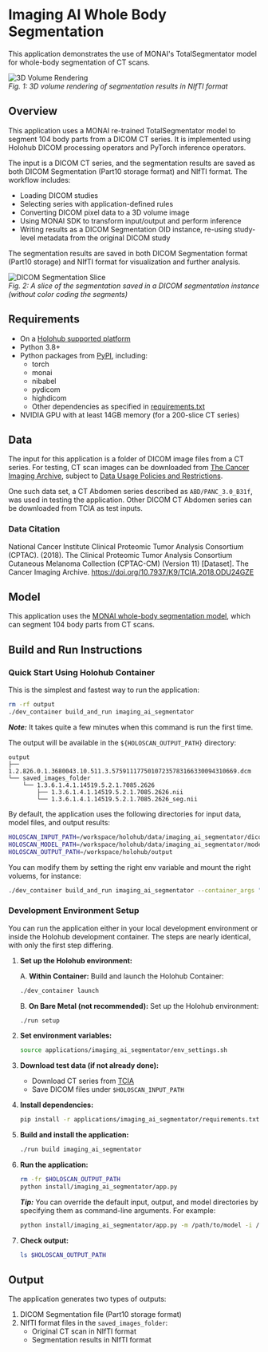 # Imaging AI Whole Body Segmentation

This application demonstrates the use of MONAI's TotalSegmentator model for whole-body segmentation of CT scans.

![3D Volume Rendering](resources/segments_3D.png)  
_Fig. 1: 3D volume rendering of segmentation results in NIfTI format_

## Overview

This application uses a MONAI re-trained TotalSegmentator model to segment 104 body parts from a DICOM CT series. It is implemented using Holohub DICOM processing operators and PyTorch inference operators.

The input is a DICOM CT series, and the segmentation results are saved as both DICOM Segmentation (Part10 storage format) and NIfTI format. The workflow includes:

- Loading DICOM studies
- Selecting series with application-defined rules
- Converting DICOM pixel data to a 3D volume image
- Using MONAI SDK to transform input/output and perform inference
- Writing results as a DICOM Segmentation OID instance, re-using study-level metadata from the original DICOM study

The segmentation results are saved in both DICOM Segmentation format (Part10 storage) and NIfTI format for visualization and further analysis.

![DICOM Segmentation Slice](resources/segments_DICOM_slice.png)  
_Fig. 2: A slice of the segmentation saved in a DICOM segmentation instance (without color coding the segments)_

## Requirements

- On a [Holohub supported platform](../../README.md#supported-platforms)
- Python 3.8+
- Python packages from [PyPI](https://pypi.org), including:
  - torch
  - monai
  - nibabel
  - pydicom
  - highdicom
  - Other dependencies as specified in [requirements.txt](./requirements.txt)
- NVIDIA GPU with at least 14GB memory (for a 200-slice CT series)

## Data

The input for this application is a folder of DICOM image files from a CT series. For testing, CT scan images can be downloaded from [The Cancer Imaging Archive](https://nbia.cancerimagingarchive.net/nbia-search/), subject to [Data Usage Policies and Restrictions](https://www.cancerimagingarchive.net/data-usage-policies-and-restrictions/).

One such data set, a CT Abdomen series described as `ABD/PANC_3.0_B31f`, was used in testing the application. Other DICOM CT Abdomen series can be downloaded from TCIA as test inputs.

### Data Citation

National Cancer Institute Clinical Proteomic Tumor Analysis Consortium (CPTAC). (2018). The Clinical Proteomic Tumor Analysis Consortium Cutaneous Melanoma Collection (CPTAC-CM) (Version 11) [Dataset]. The Cancer Imaging Archive. <https://doi.org/10.7937/K9/TCIA.2018.ODU24GZE>

## Model

This application uses the [MONAI whole-body segmentation model](https://github.com/Project-MONAI/model-zoo/tree/dev/models/wholeBody_ct_segmentation), which can segment 104 body parts from CT scans.

## Build and Run Instructions

### Quick Start Using Holohub Container

This is the simplest and fastest way to run the application:

```bash
rm -rf output
./dev_container build_and_run imaging_ai_segmentator
```

**_Note:_** It takes quite a few minutes when this command is run the first time.

The output will be available in the `${HOLOSCAN_OUTPUT_PATH}` directory:

```console
output
├── 1.2.826.0.1.3680043.10.511.3.57591117750107235783166330094310669.dcm
└── saved_images_folder
    └── 1.3.6.1.4.1.14519.5.2.1.7085.2626
        ├── 1.3.6.1.4.1.14519.5.2.1.7085.2626.nii
        └── 1.3.6.1.4.1.14519.5.2.1.7085.2626_seg.nii
```

By default, the application uses the following directories for input data, model files, and output results:

```bash
HOLOSCAN_INPUT_PATH=/workspace/holohub/data/imaging_ai_segmentator/dicom
HOLOSCAN_MODEL_PATH=/workspace/holohub/data/imaging_ai_segmentator/models
HOLOSCAN_OUTPUT_PATH=/workspace/holohub/output
```

You can modify them by setting the right env variable and mount the right voluems, for instance:

```bash
./dev_container build_and_run imaging_ai_segmentator --container_args "-v /local/output:/my_output"
```

### Development Environment Setup

You can run the application either in your local development environment or inside the Holohub development container. The steps are nearly identical, with only the first step differing.

1. **Set up the Holohub environment:**

   A. **Within Container:** Build and launch the Holohub Container:

   ```bash
   ./dev_container launch
   ```

   B. **On Bare Metal (not recommended):** Set up the Holohub environment:

   ```bash
   ./run setup
   ```

2. **Set environment variables:**

   ```bash
   source applications/imaging_ai_segmentator/env_settings.sh
   ```

3. **Download test data (if not already done):**
   - Download CT series from [TCIA](https://nbia.cancerimagingarchive.net/nbia-search/)
   - Save DICOM files under `$HOLOSCAN_INPUT_PATH`

4. **Install dependencies:**

   ```bash
   pip install -r applications/imaging_ai_segmentator/requirements.txt
   ```

5. **Build and install the application:**

   ```bash
   ./run build imaging_ai_segmentator
   ```

6. **Run the application:**

   ```bash
   rm -fr $HOLOSCAN_OUTPUT_PATH
   python install/imaging_ai_segmentator/app.py
   ```

   **_Tip:_**
   You can override the default input, output, and model directories by specifying them as command-line arguments. For example:

   ```bash
   python install/imaging_ai_segmentator/app.py -m /path/to/model -i /path/to/input -o /path/to/output
   ```

7. **Check output:**

    ```bash
    ls $HOLOSCAN_OUTPUT_PATH
    ```

## Output

The application generates two types of outputs:

1. DICOM Segmentation file (Part10 storage format)
2. NIfTI format files in the `saved_images_folder`:
   - Original CT scan in NIfTI format
   - Segmentation results in NIfTI format
